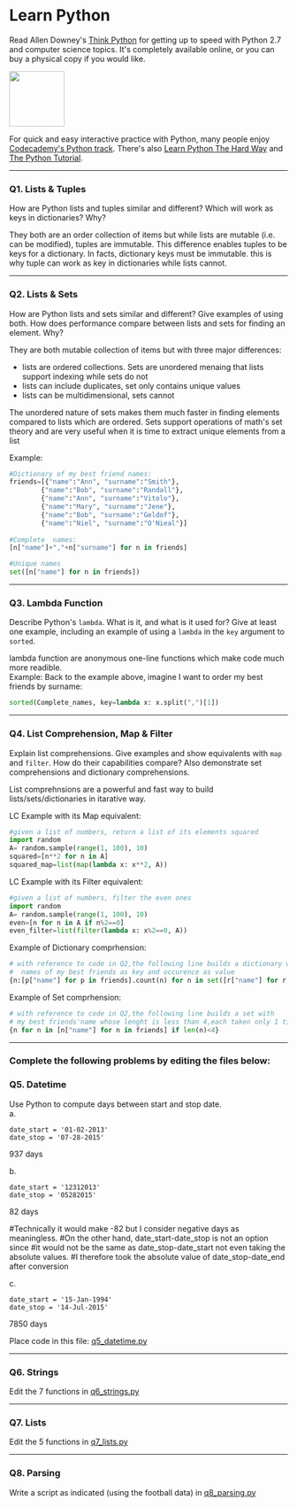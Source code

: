 # Learn Python

Read Allen Downey's [Think Python](http://www.greenteapress.com/thinkpython/) for getting up to speed with Python 2.7 and computer science topics. It's completely available online, or you can buy a physical copy if you would like.

<a href="http://www.greenteapress.com/thinkpython/"><img src="img/think_python.png" style="width: 100px;" target="_blank"></a>

For quick and easy interactive practice with Python, many people enjoy [Codecademy's Python track](http://www.codecademy.com/en/tracks/python). There's also [Learn Python The Hard Way](http://learnpythonthehardway.org/book/) and [The Python Tutorial](https://docs.python.org/2/tutorial/).

---

### Q1. Lists &amp; Tuples

How are Python lists and tuples similar and different? Which will work as keys in dictionaries? Why?

They both are an order collection of items but while lists are mutable (i.e. can be modified), tuples are immutable.
This difference enables tuples to be keys for a dictionary.
In facts, dictionary keys must be immutable. 
this is why tuple can work as key in dictionaries while lists cannot.

---

### Q2. Lists &amp; Sets

How are Python lists and sets similar and different? Give examples of using both. How does performance compare between lists and sets for finding an element. Why?

They are both mutable collection of items but with three major differences:
- lists are ordered collections. Sets are unordered menaing that lists support indexing while sets do not
- lists can include duplicates, set only contains unique values
- lists can be multidimensional, sets cannot


The unordered nature of sets makes them much faster in finding elements compared to lists which are ordered.
Sets support operations of math's set theory and are very useful when it is time to extract unique elements from a list


Example:
```python
#Dictionary of my best friend names:
friends=[{"name":"Ann", "surname":"Smith"},
        {"name":"Bob", "surname":"Randall"},
        {"name":"Ann", "surname":"Vitolo"},
        {"name":"Mary", "surname":"Jene"},
        {"name":"Bob", "surname":"Geldof"},
        {"name":"Niel", "surname":"O'Nieal"}]
        
#Complete  names:
[n["name"]+","+n["surname"] for n in friends]

#Unique names
set([n["name"] for n in friends])
```



---

### Q3. Lambda Function

Describe Python's `lambda`. What is it, and what is it used for? Give at least one example, including an example of using a `lambda` in the `key` argument to `sorted`.

lambda function are anonymous one-line functions which make code much more readible.  
Example:
Back to the example above, imagine I want to order my best friends by surname:

```python
sorted(Complete_names, key=lambda x: x.split(",")[1])

```
---

### Q4. List Comprehension, Map &amp; Filter

Explain list comprehensions. Give examples and show equivalents with `map` and `filter`. How do their capabilities compare? Also demonstrate set comprehensions and dictionary comprehensions.

List comprehnsions are a powerful and fast way to build lists/sets/dictionaries in itarative way. 


LC Example with its Map equivalent:
```python
#given a list of numbers, return a list of its elements squared
import random
A= random.sample(range(1, 100), 10)
squared=[n**2 for n in A]
squared_map=list(map(lambda x: x**2, A))
```

LC Example with its Filter equivalent:
```python
#given a list of numbers, filter the even ones
import random
A= random.sample(range(1, 100), 10)
even=[n for n in A if n%2==0]
even_filter=list(filter(lambda x: x%2==0, A))
```


Example of Dictionary comprhension:
```python
# with reference to code in Q2,the following line builds a dictionary with
#  names of my best friends as key and occurence as value
{n:[p["name"] for p in friends].count(n) for n in set([r["name"] for r in friends])}
```

Example of Set comprhension:
```python
# with reference to code in Q2,the following line builds a set with
# my best friends'name whose lenght is less than 4,each taken only 1 time 
{n for n in [n["name"] for n in friends] if len(n)<4}
```

---

### Complete the following problems by editing the files below:

### Q5. Datetime
Use Python to compute days between start and stop date.   
a.  

```
date_start = '01-02-2013'    
date_stop = '07-28-2015'

```
937 days

b.  
```
date_start = '12312013'  
date_stop = '05282015'  
```

82 days

#Technically it would make -82 but I consider negative days as meaningless.
#On the other hand, date_start-date_stop is not an option since 
#it would not be the same as date_stop-date_start not even taking the absolute values. 
#I therefore took the absolute value of date_stop-date_end after conversion

c.  
```
date_start = '15-Jan-1994'      
date_stop = '14-Jul-2015'  
```

7850 days

Place code in this file: [q5_datetime.py](python/q5_datetime.py)

---

### Q6. Strings
Edit the 7 functions in [q6_strings.py](python/q6_strings.py)

---

### Q7. Lists
Edit the 5 functions in [q7_lists.py](python/q7_lists.py)

---

### Q8. Parsing
Write a script as indicated (using the football data) in [q8_parsing.py](python/q8_parsing.py)





